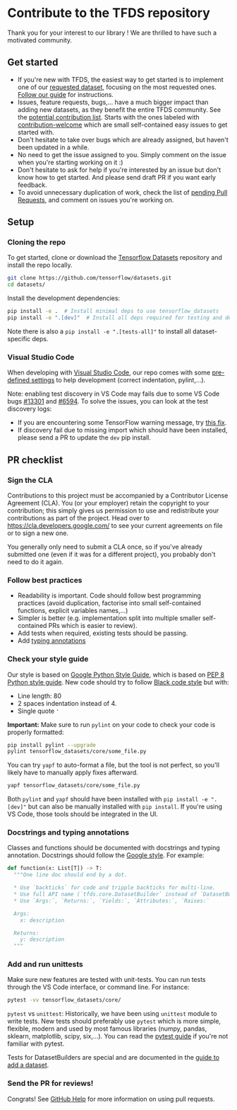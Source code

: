# Contribute to the TFDS repository

Thank you for your interest to our library ! We are thrilled to have such a
motivated community.

## Get started

*   If you're new with TFDS, the easiest way to get started is to implement one
    of our
    [requested dataset](https://github.com/tensorflow/datasets/issues?q=is%3Aissue+is%3Aopen+label%3A%22dataset+request%22+sort%3Areactions-%2B1-desc),
    focusing on the most requested ones.
    [Follow our guide](https://www.tensorflow.org/datasets/add_dataset) for
    instructions.
*   Issues, feature requests, bugs,... have a much bigger impact than adding new
    datasets, as they benefit the entire TFDS community. See the
    [potential contribution list](https://github.com/tensorflow/datasets/issues?utf8=%E2%9C%93&q=is%3Aissue+is%3Aopen+-label%3A%22dataset+request%22+).
    Starts with the ones labeled with
    [contribution-welcome](https://github.com/tensorflow/datasets/issues?q=is%3Aissue+is%3Aopen+label%3A%22contributions+welcome%22)
    which are small self-contained easy issues to get started with.
*   Don't hesitate to take over bugs which are already assigned, but haven't
    been updated in a while.
*   No need to get the issue assigned to you. Simply comment on the issue when
    you're starting working on it :)
*   Don't hesitate to ask for help if you're interested by an issue but don't
    know how to get started. And please send draft PR if you want early
    feedback.
*   To avoid unnecessary duplication of work, check the list of
    [pending Pull Requests](https://github.com/tensorflow/datasets/pulls), and
    comment on issues you're working on.

## Setup

### Cloning the repo

To get started, clone or download the
[Tensorflow Datasets](https://github.com/tensorflow/datasets) repository and
install the repo locally.

```sh
git clone https://github.com/tensorflow/datasets.git
cd datasets/
```

Install the development dependencies:

```sh
pip install -e .  # Install minimal deps to use tensorflow_datasets
pip install -e ".[dev]"  # Install all deps required for testing and development
```

Note there is also a `pip install -e ".[tests-all]"` to install all
dataset-specific deps.

### Visual Studio Code

When developing with [Visual Studio Code](https://code.visualstudio.com/), our
repo comes with some
[pre-defined settings](https://github.com/tensorflow/datasets/tree/master/.vscode/settings.json)
to help development (correct indentation, pylint,...).

Note: enabling test discovery in VS Code may fails due to some VS Code bugs
[#13301](https://github.com/microsoft/vscode-python/issues/13301) and
[#6594](https://github.com/microsoft/vscode-python/issues/6594). To solve the
issues, you can look at the test discovery logs:

*   If you are encountering some TensorFlow warning message, try
    [this fix](https://github.com/microsoft/vscode-python/issues/6594#issuecomment-555680813).
*   If discovery fail due to missing import which should have been installed,
    please send a PR to update the `dev` pip install.

## PR checklist

### Sign the CLA

Contributions to this project must be accompanied by a Contributor License
Agreement (CLA). You (or your employer) retain the copyright to your
contribution; this simply gives us permission to use and redistribute your
contributions as part of the project. Head over to
<https://cla.developers.google.com/> to see your current agreements on file or
to sign a new one.

You generally only need to submit a CLA once, so if you've already submitted one
(even if it was for a different project), you probably don't need to do it
again.

### Follow best practices

*   Readability is important. Code should follow best programming practices
    (avoid duplication, factorise into small self-contained functions, explicit
    variables names,...)
*   Simpler is better (e.g. implementation split into multiple smaller
    self-contained PRs which is easier to review).
*   Add tests when required, existing tests should be passing.
*   Add [typing annotations](https://docs.python.org/3/library/typing.html)

### Check your style guide

Our style is based on
[Google Python Style Guide](https://github.com/google/styleguide/blob/gh-pages/pyguide.md),
which is based on
[PEP 8 Python style guide](https://www.python.org/dev/peps/pep-0008). New code
should try to follow
[Black code style](https://github.com/psf/black/blob/master/docs/the_black_code_style.md)
but with:

*   Line length: 80
*   2 spaces indentation instead of 4.
*   Single quote `'`

**Important:** Make sure to run `pylint` on your code to check your code is
properly formatted:

```sh
pip install pylint --upgrade
pylint tensorflow_datasets/core/some_file.py
```

You can try `yapf` to auto-format a file, but the tool is not perfect, so you'll
likely have to manually apply fixes afterward.

```sh
yapf tensorflow_datasets/core/some_file.py
```

Both `pylint` and `yapf` should have been installed with `pip install -e
".[dev]"` but can also be manually installed with `pip install`. If you're using
VS Code, those tools should be integrated in the UI.

### Docstrings and typing annotations

Classes and functions should be documented with docstrings and typing
annotation. Docstrings should follow the
[Google style](https://google.github.io/styleguide/pyguide.html#383-functions-and-methods).
For example:

```python
def function(x: List[T]) -> T:
  """One line doc should end by a dot.

  * Use `backticks` for code and tripple backticks for multi-line.
  * Use full API name (`tfds.core.DatasetBuilder` instead of `DatasetBuilder`)
  * Use `Args:`, `Returns:`, `Yields:`, `Attributes:`, `Raises:`

  Args:
    x: description

  Returns:
    y: description
  """
```

### Add and run unittests

Make sure new features are tested with unit-tests. You can run tests through the
VS Code interface, or command line. For instance:

```sh
pytest -vv tensorflow_datasets/core/
```

`pytest` vs `unittest`: Historically, we have been using `unittest` module to
write tests. New tests should preferably use `pytest` which is more simple,
flexible, modern and used by most famous libraries (numpy, pandas, sklearn,
matplotlib, scipy, six,...). You can read the
[pytest guide](https://docs.pytest.org/en/stable/getting-started.html#getstarted)
if you're not familiar with pytest.

Tests for DatasetBuilders are special and are documented in the
[guide to add a dataset](https://github.com/tensorflow/datasets/tree/master/docs/add_dataset.md#test-your-dataset).

### Send the PR for reviews!

Congrats! See
[GitHub Help](https://help.github.com/articles/about-pull-requests/) for more
information on using pull requests.

